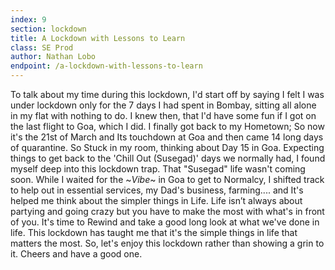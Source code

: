 ```yaml
---
index: 9
section: lockdown
title: A Lockdown with Lessons to Learn
class: SE Prod
author: Nathan Lobo
endpoint: /a-lockdown-with-lessons-to-learn
---
```

To talk about my time during this lockdown, I'd start off by saying I felt I was under lockdown only for the 7 days I had spent in Bombay, sitting all alone in my flat with nothing to do. I knew then, that I'd have some fun if I got on the last flight to Goa, which I did. I finally got back to my Hometown; So now it's the 21st of March and Its touchdown at Goa and then came 14 long days of quarantine. So Stuck in my room, thinking about Day 15 in Goa. Expecting things to get back to the 'Chill Out (Susegad)'  days we normally had, I found myself deep into this lockdown trap. That "Susegad" life wasn't coming soon. While I waited for the ~_Vibe_~ in Goa to get to Normalcy, I shifted track to help out in essential services, my Dad's business, farming.... and It's helped me think about the simpler things in Life. Life isn’t always about partying and going crazy but you  have to make the most with what's in front of you. It's time to Rewind and take a good long look at what we've done in life. This lockdown has taught me that it's the simple things in life that matters the most. So, let's enjoy this lockdown rather than showing a grin to it. Cheers and have a good one.